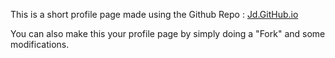 This is a short profile page made using the Github Repo : [Jd.GitHub.io](https://github.com/JDchauhan/JD.github.io)

You can also make this your profile page by simply doing a "Fork" and some modifications.
